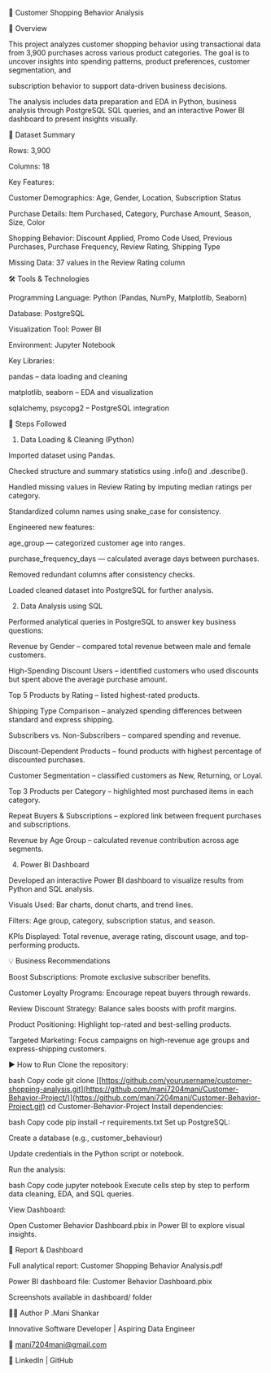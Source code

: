 🛒 Customer Shopping Behavior Analysis

🧩 Overview

This project analyzes customer shopping behavior using transactional data from 3,900 purchases across various product categories. The goal is to uncover insights into spending patterns, product preferences, customer segmentation, and 

subscription behavior to support data-driven business decisions.

The analysis includes data preparation and EDA in Python, business analysis through PostgreSQL SQL queries, and an interactive Power BI dashboard to present insights visually.

📁 Dataset Summary

Rows: 3,900

Columns: 18

Key Features:

Customer Demographics: Age, Gender, Location, Subscription Status

Purchase Details: Item Purchased, Category, Purchase Amount, Season, Size, Color

Shopping Behavior: Discount Applied, Promo Code Used, Previous Purchases, Purchase Frequency, Review Rating, Shipping Type

Missing Data: 37 values in the Review Rating column

🛠️ Tools & Technologies

Programming Language: Python (Pandas, NumPy, Matplotlib, Seaborn)

Database: PostgreSQL

Visualization Tool: Power BI

Environment: Jupyter Notebook 

Key Libraries:

pandas – data loading and cleaning

matplotlib, seaborn – EDA and visualization

sqlalchemy, psycopg2 – PostgreSQL integration

🚀 Steps Followed
1. Data Loading & Cleaning (Python)

Imported dataset using Pandas.

Checked structure and summary statistics using .info() and .describe().

Handled missing values in Review Rating by imputing median ratings per category.

Standardized column names using snake_case for consistency.

Engineered new features:

age_group — categorized customer age into ranges.

purchase_frequency_days — calculated average days between purchases.

Removed redundant columns after consistency checks.

Loaded cleaned dataset into PostgreSQL for further analysis.

2. Data Analysis using SQL
   
Performed analytical queries in PostgreSQL to answer key business questions:

Revenue by Gender – compared total revenue between male and female customers.

High-Spending Discount Users – identified customers who used discounts but spent above the average purchase amount.

Top 5 Products by Rating – listed highest-rated products.

Shipping Type Comparison – analyzed spending differences between standard and express shipping.

Subscribers vs. Non-Subscribers – compared spending and revenue.

Discount-Dependent Products – found products with highest percentage of discounted purchases.

Customer Segmentation – classified customers as New, Returning, or Loyal.

Top 3 Products per Category – highlighted most purchased items in each category.

Repeat Buyers & Subscriptions – explored link between frequent purchases and subscriptions.

Revenue by Age Group – calculated revenue contribution across age segments.

4. Power BI Dashboard
   
Developed an interactive Power BI dashboard to visualize results from Python and SQL analysis.

Visuals Used: Bar charts, donut charts, and trend lines.

Filters: Age group, category, subscription status, and season.

KPIs Displayed: Total revenue, average rating, discount usage, and top-performing products.

💡 Business Recommendations

Boost Subscriptions: Promote exclusive subscriber benefits.

Customer Loyalty Programs: Encourage repeat buyers through rewards.

Review Discount Strategy: Balance sales boosts with profit margins.

Product Positioning: Highlight top-rated and best-selling products.

Targeted Marketing: Focus campaigns on high-revenue age groups and express-shipping customers.

▶️ How to Run
Clone the repository:

bash
Copy code
git clone [[https://github.com/yourusername/customer-shopping-analysis.git](https://github.com/mani7204mani/Customer-Behavior-Project/)](https://github.com/mani7204mani/Customer-Behavior-Project.git)
cd Customer-Behavior-Project
Install dependencies:

bash
Copy code
pip install -r requirements.txt
Set up PostgreSQL:

Create a database (e.g., customer_behaviour)

Update credentials in the Python script or notebook.

Run the analysis:

bash
Copy code
jupyter notebook
Execute cells step by step to perform data cleaning, EDA, and SQL queries.

View Dashboard:

Open Customer Behavior Dashboard.pbix in Power BI to explore visual insights.

📄 Report & Dashboard

Full analytical report: Customer Shopping Behavior Analysis.pdf

Power BI dashboard file: Customer Behavior Dashboard.pbix

Screenshots available in dashboard/ folder

👨‍💻 Author
P .Mani Shankar

Innovative Software Developer | Aspiring Data Engineer

📧 mani7204mani@gmail.com

🔗 LinkedIn | GitHub

